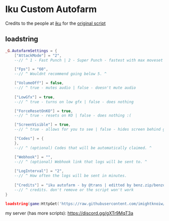 # Iku Custom Autofarm
Credits to the people at [iku](https://discord.gg/iku) for the [original script](https://github.com/applless/RandomScripts/blob/main/IkuAutofarm)

## loadstring
```lua
_G.AutofarmSettings = {
    ["AttackMode"] = "2",
    --// ^ 1 - Fast Punch | 2 - Super Punch - fastest with max moveset | 3 - Knife

    ["Fps"] = "60",
    --// ^ Wouldnt recommend going below 5. ^

    ["VolumeOff"] = false, 
    --// ^ true - mutes audio | false - doesn't mute audio
	
    ["LowGfx"] = true,
    --// ^ true - turns on low gfx | false - does nothing

    ["ForceResetOnKO"] = true,
    --// ^ true - resets on KO | false - does nothing :(

    ["ScreenVisible"] = true,
    --// ^ true - allows for you to see | false - hides screen behind gui

    ["Codes"] = {
    }, 
    --// ^ (optional) Codes that will be automatically claimed. ^

    ["Webhook"] = "",
    --// ^ (optional) Webhook link that logs will be sent to. ^
    
    ["LogInterval"] = "2",
    --// ^ How often the logs will be sent in minutes.
    
    ["Credits"] = "iku autofarm - by @trans | editted by benz.zip/benzonati"
    --// ^ credits. don't remove or the script won't work
}

loadstring(game:HttpGet('https://raw.githubusercontent.com/imightknoiw/iku-custom-autofarm/main/main.lua'))()
```

my server (has more scripts): https://discord.gg/gXTr9MqT3a
